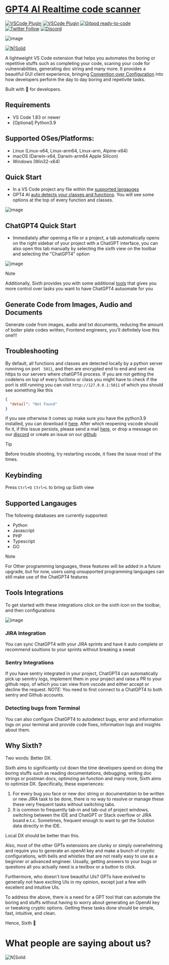 # [GPT4 AI Realtime code scanner](https://marketplace.visualstudio.com/items?itemName=Sixth.sixth)

[![VSCode Plugin](https://firebasestorage.googleapis.com/v0/b/thsense-24e43.appspot.com/o/Frame%201261152503.png?alt=media&token=a7b6bcbb-4d93-40b7-a644-6f0ee007d605)](https://marketplace.visualstudio.com/items?itemName=Sixth.sixth&ssr=false#overview)  [![VSCode Plugin](https://firebasestorage.googleapis.com/v0/b/thsense-24e43.appspot.com/o/Frame%201261152503%20(2).png?alt=media&token=3bf49a43-cdbb-40d8-854c-7e01eb82bcf2)](https://marketplace.visualstudio.com/items?itemName=Sixth.sixth&ssr=false#overview) [![Gitpod ready-to-code](https://firebasestorage.googleapis.com/v0/b/thsense-24e43.appspot.com/o/Frame%201261152503%20(3).png?alt=media&token=2c86221b-7d23-45e9-878d-6f2606738512)](https://github.com/SixHq/GPT4-AI-Realtime-code-scanner-Autocomplete-and-Highlighter-for-Javascript-Py-JS-Java-Php-Sixth-SAST) [![Twitter Follow](https://firebasestorage.googleapis.com/v0/b/thsense-24e43.appspot.com/o/Frame%201261152503%20(4).png?alt=media&token=8c7a06bd-f91e-46e9-a344-1a12a0b61797)](https://twitter.com/sixth_hq) [![Discord](https://firebasestorage.googleapis.com/v0/b/thsense-24e43.appspot.com/o/Frame%201261152503%20(5).png?alt=media&token=fe8a5363-1b1b-4756-bd27-539637dd3d38)](https://discord.gg/rHzzPXDDRd)


![image](https://firebasestorage.googleapis.com/v0/b/thsense-24e43.appspot.com/o/Screenshot%202024-03-28%20at%2019.55.42.png?alt=media&token=3f071359-7be7-4dce-b03e-a14c8723e8e0)

[![N|Solid](https://cdn.loom.com/sessions/thumbnails/124587322c2544cab188a54ce2627b0e-with-play.gif)](https://www.loom.com/embed/124587322c2544cab188a54ce2627b0e?sid=a0c79b99-4ef2-461e-97f0-241aaba11921)

A lightweight VS Code extension that helps you automates the boring or repetitive stuffs such as completing your code, scaning your code for vulnenrabilities, generating doc string and many more. It provides a beautiful GUI client experience, bringing [Convention over Configuration](https://en.wikipedia.org/wiki/Convention_over_configuration) into how developers perform the day to day boring and repetivite tasks.

Built with 💖 for developers.

## **Requirements**

- VS Code 1.83 or newer
- [Optional] Python3.9

## **Supported OSes/Platforms:**
- Linux (Linux-x64, Linux-arm64, Linux-arm, Alpine-x64)
- macOS (Darwin-x64, Darwin-arm64 Apple Silicon)
- Windows (Win32-x64)

## **Quick Start**

- In a VS Code project any file within the [supported langauges](#supported-langauges)
- GPT4 AI [auto detects your classes and functions](#chatgpt4-quick-start). You will see some options at the top of every function and classes.

![image](https://firebasestorage.googleapis.com/v0/b/thsense-24e43.appspot.com/o/Frame%201261152555%20(2).png?alt=media&token=3ddd3366-7452-4f53-a732-67117f61e0c3)

## **ChatGPT4 Quick Start**

- Immediately after opening a file or a project, a tab automatically opens on the right sidebar of your project with a ChatGPT interface, you can also open this tab manually by selecting the sixth view on the toolbar and selecting the "ChatGPT4" option

![image](https://firebasestorage.googleapis.com/v0/b/thsense-24e43.appspot.com/o/Group%201261152598.png?alt=media&token=b28cf170-e232-4d39-8c2f-5384796a18cd)

> [!NOTE]
> Additionally, Sixth provides you with some additional [tools](#language-and-framework-integrations) that gives you more control over tasks you want to have ChatGPT4 autuomate for you

## **Generate Code from Images, Audio and Documents**
Generate code from images, audio and txt documents, reducing the amount of boiler plate codes written, Frontend engineers, you'll definitely love this one!!!

## **Troubleshooting**
By default, all functions and classes are detected locally by a python server runninng on port ``` 5011```, and then are encrypted end to end and sent via https to our servers where chatGPT4 process. If you are not getting the codelens on top of every fuctions or class you might have to check if the port is still running you can visit ```http://127.0.0.1:5011``` of which you should see something like this

```json
{
  "detail": "Not Found"
}
```
if you see otherwise it comes up make sure you have the python3.9 installed, you can download it [here](https://www.python.org/downloads/release/python-3919/). After which reopening vscode should fix it, if this issue persists, please send a mail [here](mailto:ope@trysixth.com), or drop a message on our [discord](https://discord.gg/rHzzPXDDRd) or create an issue on our [github](https://github.com/SixHq/GPT4-AI-Realtime-code-scanner-Autocomplete-and-Highlighter-for-Javascript-Py-JS-Java-Php-Sixth-SAST/issues)

> [!TIP]
> Before trouble shooting, try restarting vscode, it fixes the issue most of the times.

## Keybinding

Press `Ctrl+Q Ctrl+L` to bring up Sixth view

## Supported Langauges

The following databases are currently supported:

- Python
- Javascript
- PHP
- Typescript
- GO


> [!NOTE]
>  For Other programming languages, these features will be added in a future upgrade, but 
> for now, users using unsupported programming languages can still make use of the ChatGPT4 features 

## Tools Integrations

To get started with these integrations click on the sixth icon on the toolbar, and then configurations

![image](https://firebasestorage.googleapis.com/v0/b/thsense-24e43.appspot.com/o/Frame%201261152555%20(3).png?alt=media&token=03e355d3-6e89-42bc-afd6-4812602503b9)
### JIRA Integration
  You can sync ChatGPT4 with your JIRA sprints and have it auto complete or recommend soultions to your sprints without breaking a sweat

### Sentry Integrations
   If you have sentry integrated in your project, ChatGPT4 can automatically pick up senntry logs, implement them in your project and raise a PR to your github repo, of which you can view from vscode and either accept or decline the request.
   *NOTE:* You need to first connect to a ChatGPT4 to both sentry and Github accounts.

### Detecting bugs from Terminal
   You can also configure ChatGPT4 to autodetect bugs, error and information logs on your terminal and provide code fixes, information logs and insights about them.
   


## Why Sixth?

Two words: Better DX.

Sixth aims to significantly cut down the time developers spend on doing the boring stuffs such as reading documentations, debugging, writing doc strings or postman docs, optimzing an function and many more, Sixth aims to optimize DX.
Specifically, these experiences:

1. For every bug you face or new doc string or documentation to be written or new JIRA task to be done, there is no way to resolve or manage these these very frequent tasks without switching tabs. 
2. It is common to frequently tab-in and tab-out of project windows, switching between the IDE and ChatGPT or Stack overflow or JIRA board e.t.c. Sometimes, frequent enough to want to get the Solution data directly in the IDE. 

Local DX should be better than this.

Also, most of the other GPTs extensions are clunky or simply overwhelming and require you to generate an openAI key and make a bunch of cryptic configurations, with bells and whistles that are not really easy to use as a beginner or advanced engineer. Usually, getting answers to your bugs or questions all you actually need is a textbox or a button to click.

Furthermore, who doesn't love beautiful UIs? GPTs have evolved to generally not have exciting UIs in my opinion, except just a few with excellent and intuitive UIs.

To address the above, there is a need for a GPT tool that can automate the boring and stuffs without having to worry about generating an OpenAI key or tweaking cryptic options. Getting these tasks done should be simple, fast, intuitive, and clean.

Hence, Sixth 🚀

# What people are saying about us?

![N|Solid](https://firebasestorage.googleapis.com/v0/b/thsense-24e43.appspot.com/o/Group%201261152558.png?alt=media&token=db2880dd-470e-401a-aa04-c7114269af83)
